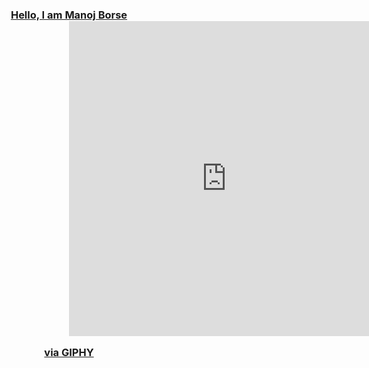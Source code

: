 <a href="https://pallaviteli.wordpress.com">
  <h3 align="center">
    Hello, I am Manoj Borse  
    <div style="width:100%;height:0;padding-bottom:100%;position:relative;"><iframe src="https://giphy.com/embed/Cmr1OMJ2FN0B2" width="100%" height="100%" style="position:absolute" frameBorder="0" class="giphy-embed" allowFullScreen></iframe></div><p><a href="https://giphy.com/gifs/hello-Cmr1OMJ2FN0B2">via GIPHY</a></p>
  </h3>
 </a>
